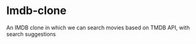 # Imdb-clone
An IMDB clone in which we can search movies based on TMDB API, with search suggestions
